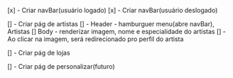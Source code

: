 [x] - Criar navBar(usuário logado)
[x] - Criar navBar(usuário deslogado)

[] - Criar pág de artistas
  [] - Header - hamburguer menu(abre navBar), Artistas
  [] Body - renderizar imagem, nome e especialidade do artistas
    [] - Ao clicar na imagem, será redirecionado pro perfil do artista

[] - Criar pág de lojas

[] - Criar pág de personalizar(futuro)